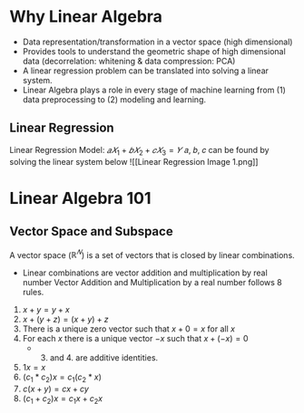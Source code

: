 # Why Linear Algebra
- Data representation/transformation in a vector space (high dimensional)  
- Provides tools to understand the geometric shape of high dimensional data (decorrelation: whitening & data compression: PCA)  
- A linear regression problem can be translated into solving a linear system.  
- Linear Algebra plays a role in every stage of machine learning from (1) data preprocessing to (2) modeling and learning.
## Linear Regression
Linear Regression Model: $𝑎𝑋_1 + 𝑏𝑋_2 + 𝑐𝑋_3 = 𝑌$
𝑎, 𝑏, 𝑐 can be found by solving the linear system below
![[Linear Regression Image 1.png]]
# Linear Algebra 101
## Vector Space and Subspace
A vector space ($ℝ^{𝑁}$) is a set of vectors that is closed by linear combinations.
- Linear combinations are vector addition and multiplication by real number
Vector Addition and Multiplication by a real number follows 8 rules.
1. $x+y=y+x$
2. $x+(y+z)=(x+y)+z$
3. There is a unique zero vector such that $x+0=x$ for all $x$
4. For each $x$ there is a unique vector $-x$ such that $x+(-x)=0$
	- 3. and 4. are additive identities.
5. $1x=x$
6. $(c_1*c_2)x=c_1(c_2*x)$
7. $c(x+y)=cx+cy$
8. $(c_1+c_2)x=c_1x+c_2x$

